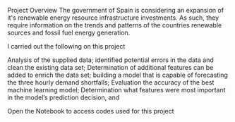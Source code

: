 Project Overview
The government of Spain is considering an expansion of it's renewable energy resource infrastructure investments. As such, they require information on the trends and patterns of the countries renewable sources and fossil fuel energy generation. 

I carried out the following on this project


Analysis of the supplied data;
identified potential errors in the data and clean the existing data set;
Determination of additional features can be added to enrich the data set;
building a model that is capable of forecasting the three hourly demand shortfalls;
Evaluation the accuracy of the best machine learning model;
Determination what features were most important in the model’s prediction decision, and


Open the Notebook to access codes used for this project
